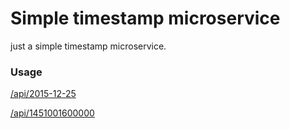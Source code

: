 # Simple timestamp microservice

just a simple timestamp microservice.

### Usage

[/api/2015-12-25](https://timestamp-microservice-dusky.vercel.app/api/2015-12-25)


[/api/1451001600000](https://timestamp-microservice-dusky.vercel.app/api/1451001600000)